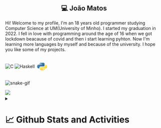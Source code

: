 <h2 align="center">💻 João Matos </h2>
<p> Hi! Welcome to my profile, I'm an 18 years old programmer studying Computer Science at UM(University of Minho). I started my graduation in 2022. I fell in love with programming around the age of 16 when we got lockdown beacause of covid and then i start learning pyhton. Now I'm learning more languages by myself and because of the university. I hope you like some of my projects.</p>
<div style="display: inline_block"><br>
  <img align="center" alt="C" height="30" width="40" src="https://cdn.jsdelivr.net/gh/devicons/devicon/icons/c/c-original.svg"">
  <img align="center" alt="Haskell" height="30" width="40" src="https://cdn.jsdelivr.net/gh/devicons/devicon/icons/haskell/haskell-original.svg">
  <img align="center" alt="Rafa-Python" height="30" width="40" src="https://raw.githubusercontent.com/devicons/devicon/master/icons/python/python-original.svg">
</div>

##

![snake-gif](https://github.com/jmatos7/jmatos7/blob/output/github-contribution-grid-snake.svg)

<div>
<a href="https://www.instagram.com/jmatos7/" target="_blank"><img src="https://img.shields.io/badge/Instagram-E4405F?style=for-the-badge&logo=instagram&logoColor=white" target="_blank"></a>
<div/>

<details>
    <summary><h1>📈 Github Stats and Activities</h1></summary>
    <p align="center">
        <img height='195px' src="https://github-readme-stats.vercel.app/api?username=jmatos7&show_icons=true=anuraghazra&show_icons=true&theme=aura" alt="evander stats"/>
        <img height='195px' src="https://github-readme-stats.vercel.app/api/top-langs/?username=jmatos7&layout=compact&theme=aura" alt="evander stats"/>
        <img src="https://github-readme-streak-stats.herokuapp.com/?user={jamtos7}&theme={tokyonight}">
    </p>
</details>

